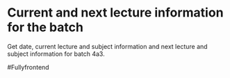 # Current and next lecture information for the batch
Get date, current lecture and subject information and next lecture and subject information for batch 4a3.

#Fullyfrontend

